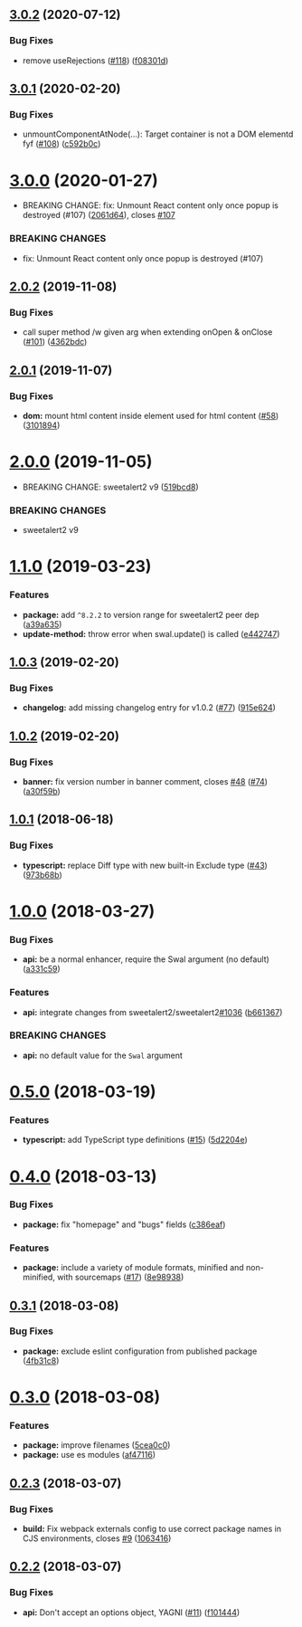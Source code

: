 ## [3.0.2](https://github.com/sweetalert2/sweetalert2-react-content/compare/v3.0.1...v3.0.2) (2020-07-12)


### Bug Fixes

* remove useRejections ([#118](https://github.com/sweetalert2/sweetalert2-react-content/issues/118)) ([f08301d](https://github.com/sweetalert2/sweetalert2-react-content/commit/f08301d2ab46ed81d1a96c738c897c9e010c7093))

## [3.0.1](https://github.com/sweetalert2/sweetalert2-react-content/compare/v3.0.0...v3.0.1) (2020-02-20)


### Bug Fixes

* unmountComponentAtNode(...): Target container is not a DOM elementd fyf ([#108](https://github.com/sweetalert2/sweetalert2-react-content/issues/108)) ([c592b0c](https://github.com/sweetalert2/sweetalert2-react-content/commit/c592b0c73c15554d30ae5e5ad36eb442ee647c02))

# [3.0.0](https://github.com/sweetalert2/sweetalert2-react-content/compare/v2.0.2...v3.0.0) (2020-01-27)


* BREAKING CHANGE: fix: Unmount React content only once popup is destroyed (#107) ([2061d64](https://github.com/sweetalert2/sweetalert2-react-content/commit/2061d6485346afb958f07a3c4f76c1f74d76c2fb)), closes [#107](https://github.com/sweetalert2/sweetalert2-react-content/issues/107)


### BREAKING CHANGES

* fix: Unmount React content only once popup is destroyed (#107)

## [2.0.2](https://github.com/sweetalert2/sweetalert2-react-content/compare/v2.0.1...v2.0.2) (2019-11-08)


### Bug Fixes

* call super method /w given arg when extending onOpen & onClose ([#101](https://github.com/sweetalert2/sweetalert2-react-content/issues/101)) ([4362bdc](https://github.com/sweetalert2/sweetalert2-react-content/commit/4362bdcc9e94758f3e12d41d3cb786c4988baa2d))

## [2.0.1](https://github.com/sweetalert2/sweetalert2-react-content/compare/v2.0.0...v2.0.1) (2019-11-07)


### Bug Fixes

* **dom:** mount html content inside element used for html content ([#58](https://github.com/sweetalert2/sweetalert2-react-content/issues/58)) ([3101894](https://github.com/sweetalert2/sweetalert2-react-content/commit/3101894feffa57153a88c4657a6ec738a212f75b))

# [2.0.0](https://github.com/sweetalert2/sweetalert2-react-content/compare/v1.1.0...v2.0.0) (2019-11-05)


* BREAKING CHANGE: sweetalert2 v9 ([519bcd8](https://github.com/sweetalert2/sweetalert2-react-content/commit/519bcd8da7fa86f7a692979484d5b23f94053518))


### BREAKING CHANGES

* sweetalert2 v9

# [1.1.0](https://github.com/sweetalert2/sweetalert2-react-content/compare/v1.0.3...v1.1.0) (2019-03-23)


### Features

* **package:** add `^8.2.2` to version range for sweetalert2 peer dep ([a39a635](https://github.com/sweetalert2/sweetalert2-react-content/commit/a39a635))
* **update-method:** throw error when swal.update() is called ([e442747](https://github.com/sweetalert2/sweetalert2-react-content/commit/e442747))

## [1.0.3](https://github.com/sweetalert2/sweetalert2-react-content/compare/v1.0.2...v1.0.3) (2019-02-20)


### Bug Fixes

* **changelog:** add missing changelog entry for v1.0.2 ([#77](https://github.com/sweetalert2/sweetalert2-react-content/issues/77)) ([915e624](https://github.com/sweetalert2/sweetalert2-react-content/commit/915e624))

## [1.0.2](https://github.com/sweetalert2/sweetalert2-react-content/compare/v1.0.1...v1.0.2) (2019-02-20)


### Bug Fixes

* **banner:** fix version number in banner comment, closes [#48](https://github.com/sweetalert2/sweetalert2-react-content/issues/48) ([#74](https://github.com/sweetalert2/sweetalert2-react-content/issues/74)) ([a30f59b](https://github.com/sweetalert2/sweetalert2-react-content/commit/))

## [1.0.1](https://github.com/sweetalert2/sweetalert2-react-content/compare/v1.0.0...v1.0.1) (2018-06-18)


### Bug Fixes

* **typescript:** replace Diff type with new built-in Exclude type ([#43](https://github.com/sweetalert2/sweetalert2-react-content/issues/43)) ([973b68b](https://github.com/sweetalert2/sweetalert2-react-content/commit/973b68b))

# [1.0.0](https://github.com/sweetalert2/sweetalert2-react-content/compare/v0.5.0...v1.0.0) (2018-03-27)


### Bug Fixes

* **api:** be a normal enhancer, require the Swal argument (no default) ([a331c59](https://github.com/sweetalert2/sweetalert2-react-content/commit/a331c59))


### Features

* **api:** integrate changes from sweetalert2/sweetalert2[#1036](https://github.com/sweetalert2/sweetalert2-react-content/issues/1036) ([b661367](https://github.com/sweetalert2/sweetalert2-react-content/commit/b661367))


### BREAKING CHANGES

* **api:** no default value for the `Swal` argument

<a name="0.5.0"></a>
# [0.5.0](https://github.com/sweetalert2/sweetalert2-react-content/compare/v0.4.0...v0.5.0) (2018-03-19)


### Features

* **typescript:** add TypeScript type definitions ([#15](https://github.com/sweetalert2/sweetalert2-react-content/issues/15)) ([5d2204e](https://github.com/sweetalert2/sweetalert2-react-content/commit/5d2204e))

<a name="0.4.0"></a>
# [0.4.0](https://github.com/sweetalert2/sweetalert2-react-content/compare/v0.3.1...v0.4.0) (2018-03-13)


### Bug Fixes

* **package:** fix "homepage" and "bugs" fields ([c386eaf](https://github.com/sweetalert2/sweetalert2-react-content/commit/c386eaf))


### Features

* **package:** include a variety of module formats, minified and non-minified, with sourcemaps ([#17](https://github.com/sweetalert2/sweetalert2-react-content/issues/17)) ([8e98938](https://github.com/sweetalert2/sweetalert2-react-content/commit/8e98938))

<a name="0.3.1"></a>
## [0.3.1](https://github.com/sweetalert2/sweetalert2-react-content/compare/v0.3.0...v0.3.1) (2018-03-08)


### Bug Fixes

* **package:** exclude eslint configuration from published package ([4fb31c8](https://github.com/sweetalert2/sweetalert2-react-content/commit/4fb31c8))

<a name="0.3.0"></a>
# [0.3.0](https://github.com/sweetalert2/sweetalert2-react-content/compare/v0.2.3...v0.3.0) (2018-03-08)


### Features

* **package:** improve filenames ([5cea0c0](https://github.com/sweetalert2/sweetalert2-react-content/commit/5cea0c0))
* **package:** use es modules ([af47116](https://github.com/sweetalert2/sweetalert2-react-content/commit/af47116))

<a name="0.2.3"></a>
## [0.2.3](https://github.com/sweetalert2/sweetalert2-react-content/compare/v0.2.2...v0.2.3) (2018-03-07)


### Bug Fixes

* **build:** Fix webpack externals config to use correct package names in CJS environments, closes [#9](https://github.com/sweetalert2/sweetalert2-react-content/issues/9) ([1063416](https://github.com/sweetalert2/sweetalert2-react-content/commit/1063416))

<a name="0.2.2"></a>
## [0.2.2](https://github.com/sweetalert2/sweetalert2-react-content/compare/v0.2.1...v0.2.2) (2018-03-07)


### Bug Fixes

* **api:** Don't accept an options object, YAGNI ([#11](https://github.com/sweetalert2/sweetalert2-react-content/issues/11)) ([f101444](https://github.com/sweetalert2/sweetalert2-react-content/commit/f101444))
